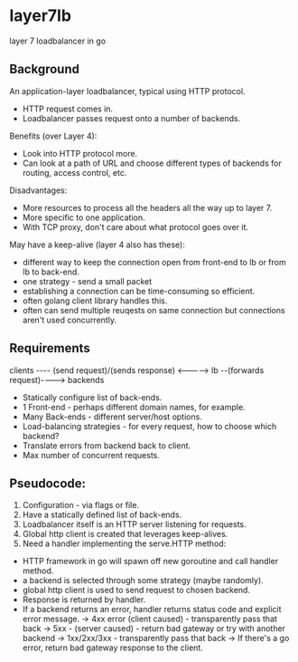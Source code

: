 # layer7lb
layer 7 loadbalancer in go

## Background

An application-layer loadbalancer, typical using HTTP protocol.

- HTTP request comes in.
- Loadbalancer passes request onto a number of backends.

Benefits (over Layer 4):

- Look into HTTP protocol more.
- Can look at a path of URL and choose different types of backends for routing,
access control, etc.

Disadvantages:

- More resources to process all the headers all the way up to layer 7.
- More specific to one application.
- With TCP proxy, don't care about what protocol goes over it.

May have a keep-alive (layer 4 also has these):
- different way to keep the connection open from front-end to lb or from lb to back-end.
- one strategy - send a small packet
- establishing a connection can be time-consuming so efficient.
- often golang client library handles this.
- often can send multiple reuqests on same connection but connections aren't used
concurrently.

## Requirements

clients ---- (send request)/(sends response) <-----> lb --(forwards request)----> backends

- Statically configure list of back-ends.
- 1 Front-end - perhaps different domain names, for example.
- Many Back-ends - different server/host options.
- Load-balancing strategies - for every request, how to choose which backend?
- Translate errors from backend back to client.
- Max number of concurrent requests.

## Pseudocode:

1. Configuration - via flags or file.
2. Have a statically defined list of back-ends.
3. Loadbalancer itself is an HTTP server listening for requests.
4. Global http client is created that leverages keep-alives.
4. Need a handler implementing the serve.HTTP method:
  - HTTP framework in go will spawn off new goroutine and call handler method.
  - a backend is selected through some strategy (maybe randomly).
  - global http client is used to send request to chosen backend.
  - Response is returned by handler.
  - If a backend returns an error, handler returns status code and explicit error message.
      -> 4xx error (client caused) - transparently pass that back
      -> 5xx - (server caused) - return bad gateway or try with another backend
      -> 1xx/2xx/3xx - transparently pass that back
      -> If there's a go error, return bad gateway response to the client. 
